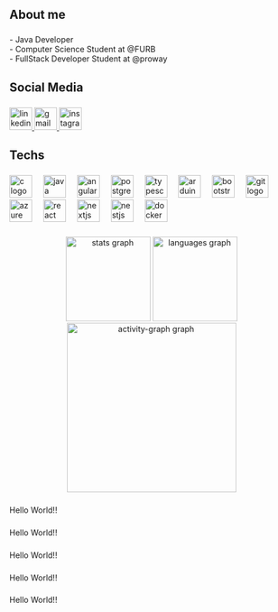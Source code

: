 <h2 align="left">About me</h2>

###

<p align="left">- Java Developer<br>- Computer Science Student at @FURB<br>- FullStack Developer Student at @proway</p>

###

<h2 align="left">Social Media</h2>

###

<div align="left">
  <a href="https://www.linkedin.com/in/arthur-goncalves03/" target="_blank">
    <img src="https://img.shields.io/static/v1?message=LinkedIn&logo=linkedin&label=&color=0077B5&logoColor=white&labelColor=&style=for-the-badge" height="40" alt="linkedin logo"  />
  </a>
  <a href="arthursantosgoncalves587@gmail.com" target="_blank">
    <img src="https://img.shields.io/static/v1?message=Gmail&logo=gmail&label=&color=D14836&logoColor=white&labelColor=&style=for-the-badge" height="40" alt="gmail logo"  />
  </a>
  <a href="https://www.instagram.com/arthur_goncalves777/" target="_blank">
    <img src="https://img.shields.io/static/v1?message=Instagram&logo=instagram&label=&color=E4405F&logoColor=white&labelColor=&style=for-the-badge" height="40" alt="instagram logo"  />
  </a>
</div>

###

<h2 align="left">Techs</h2>

###

<div align="left">
  <img src="https://skillicons.dev/icons?i=c" height="40" alt="c logo"  />
  <img width="12" />
  <img src="https://skillicons.dev/icons?i=java" height="40" alt="java logo"  />
  <img width="12" />
  <img src="https://skillicons.dev/icons?i=angular" height="40" alt="angularjs logo"  />
  <img width="12" />
  <img src="https://skillicons.dev/icons?i=postgres" height="40" alt="postgresql logo"  />
  <img width="12" />
  <img src="https://skillicons.dev/icons?i=ts" height="40" alt="typescript logo"  />
  <img width="12" />
  <img src="https://skillicons.dev/icons?i=arduino" height="40" alt="arduino logo"  />
  <img width="12" />
  <img src="https://skillicons.dev/icons?i=bootstrap" height="40" alt="bootstrap logo"  />
  <img width="12" />
  <img src="https://skillicons.dev/icons?i=git" height="40" alt="git logo"  />
  <img width="12" />
  <img src="https://cdn.jsdelivr.net/gh/devicons/devicon/icons/azure/azure-original.svg" height="40" alt="azure logo"  />
  <img width="12" />
  <img src="https://cdn.jsdelivr.net/gh/devicons/devicon/icons/react/react-original.svg" height="40" alt="react logo"  />
  <img width="12" />
  <img src="https://cdn.jsdelivr.net/gh/devicons/devicon/icons/nextjs/nextjs-original.svg" height="40" alt="nextjs logo"  />
  <img width="12" />
  <img src="https://cdn.jsdelivr.net/gh/devicons/devicon/icons/nestjs/nestjs-original.svg" height="40" alt="nestjs logo"  />
  <img width="12" />
  <img src="https://cdn.jsdelivr.net/gh/devicons/devicon/icons/docker/docker-original.svg" height="40" alt="docker logo"  />
</div>

###

<div align="center">
  <img src="https://github-readme-stats.vercel.app/api?username=Thurzin11&hide_title=false&hide_rank=false&show_icons=true&include_all_commits=false&count_private=true&disable_animations=false&theme=highcontrast&locale=en&hide_border=true&order=1" height="150" alt="stats graph"  />
  <img src="https://github-readme-stats.vercel.app/api/top-langs?username=Thurzin11&locale=en&hide_title=false&layout=compact&card_width=320&langs_count=10&theme=highcontrast&hide_border=true&order=2" height="150" alt="languages graph"  />
  <img src="https://github-readme-activity-graph.vercel.app/graph?username=Thurzin11&radius=16&theme=chartreuse-dark&area=true&order=5" height="300" alt="activity-graph graph"  />
</div>

###

<p align="left">Hello World!!</p>

###

<p align="left">Hello World!!</p>

###

<p align="left">Hello World!!</p>

###

<p align="left">Hello World!!</p>

###

<p align="left">Hello World!!</p>

###
